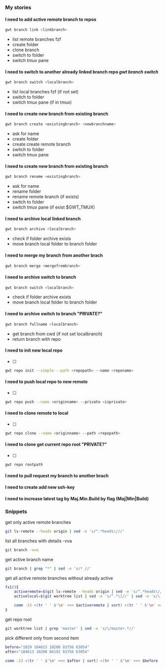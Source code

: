 ### My stories

#### I need to add active remote branch to repos
```bash
gwt branch link <linkbranch>
```
- list remote branches fzf
- create folder
- clone branch
- switch to folder
- switch tmux pane

#### I need to switch to another already linked branch repo *gwt branch switch*
```bash
gwt branch switch <localbranch>
```
- list local branches fzf (if not set)
- switch to folder
- switch tmux pane (if in tmux)

#### I need to create new branch from existing branch
```bash
gwt branch create <existingbranch> <newbranchname>
```
- ask for name
- create folder
- create create remote branch
- switch to folder
- switch tmux pane

#### I need to create new branch from existing branch
```bash
gwt branch rename <existingbranch>
```
- ask for name
- rename folder
- rename remote branch (if exists)
- switch to folder
- switch tmux pane (if exist $GWT_TMUX)

#### I need to archive local linked branch
```bash
gwt branch archive <localbranch>
```
- check if folder archive exists
- move branch local folder to branch folder

#### I need to merge my branch from another brach
```bash
gwt branch merge <mergefrombranch>
```

#### I need to archive switch to branch
```bash
gwt branch switch <localbranch>
```
- check if folder archive exists
- move branch local folder to branch folder

#### I need to archive switch to branch "PRIVATE?"
```bash
gwt branch fullname <localbranch>
```
- get branch from cwd (if not set localbranch)
- return branch with repo

#### I need to init new local repo
- [ ]
```bash
gwt repo init --simple --path <repopath> --name <reponame>
```

#### I need to push local repo to new remote
- [ ]
```bash
gwt repo push --name <originname> --private <isprivate>
```

#### I need to clone remote to local
- [ ]
```bash
gwt repo clone --name <originname> --path <repopath>
```

#### I need to clone get current repo root "PRIVATE?"
- [ ]
```bash
gwt repo rootpath
```

#### I need to pull request my branch to another brach
#### I need to create add new ssh-key
#### I need to increase latest tag by Maj.Min.Build by flag (Maj|Min|Build)

### Snippets
get only active remote branches
```bash
git ls-remote --heads origin | sed -e 's/^.*heads\///'
```
list all branches with details -vva
```bash
git branch -vva
```

get active branch name
```bash
git branch | grep "*" | sed -e 's/* //'
```


get all active remote branches without already active
```bash
fx1(){
    activeremote=$(git ls-remote --heads origin | sed -e 's/^.*heads\///')
    activelocal=$(git worktree list | sed -e 's/^.*\[//' | sed -e 's/\]$//')

    comm -23 <(tr ' ' $'\n' <<< $activeremote | sort) <(tr ' ' $'\n' <<< $activelocal | sort)
}
```

get repo root
```bash
git worktree list | grep 'master' | sed -e 's/\/master.*//'
```

pick different only from second item
```bash
before="1029 184613 10200 83756 63054"
after="184613 10200 84192 83756 63054"

comm -23 <(tr ' ' $'\n' <<< $after | sort) <(tr ' ' $'\n' <<< $before | sort)
```

